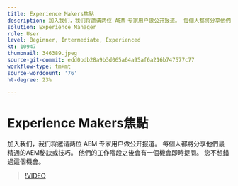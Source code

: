 ```yaml
---
title: Experience Makers焦點
description: 加入我们，我们将邀请两位 AEM 专家用户做公开报道。 每個人都將分享他們最精通的AEM秘訣或技巧。 他們的工作階段之後會有一個機會即時提問。  您不想錯過這個機會。
solution: Experience Manager
role: User
level: Beginner, Intermediate, Experienced
kt: 10947
thumbnail: 346389.jpeg
source-git-commit: edd0bdb28a9b3d065a64a95af6a216b747577c77
workflow-type: tm+mt
source-wordcount: '76'
ht-degree: 23%

---
```


# Experience Makers焦點

加入我们，我们将邀请两位 AEM 专家用户做公开报道。 每個人都將分享他們最精通的AEM秘訣或技巧。 他們的工作階段之後會有一個機會即時提問。  您不想錯過這個機會。

>[!VIDEO](https://video.tv.adobe.com/v/346389/?quality=12&learn=on)
